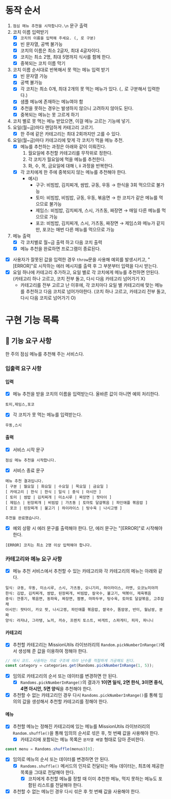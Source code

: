 # 동작 순서

1. `점심 메뉴 추천을 시작합니다.\n` 문구 출력
2. 코치 이름 입력받기
   - [x] `코치의 이름을 입력해 주세요. (, 로 구분)`
   - [x] 빈 문자열, 공백 불가능
   - [x] 코치의 이름은 최소 2글자, 최대 4글자이다.
   - [x] 코치는 최소 2명, 최대 5명까지 식사를 함께 한다.
   - [x] 중복되는 코치 이름 막기
3. 코치 이름 순서대로 반복해서 못 먹는 메뉴 입력 받기
   - [x] 빈 문자열 가능
   - [x] 공백 불가능
   - [x] 각 코치는 최소 0개, 최대 2개의 못 먹는 메뉴가 있다. (`,` 로 구분해서 입력한다.)
   - [x] 샘플 메뉴에 존재하는 메뉴여야 함
   - [x] 추천을 못하는 경우는 발생하지 않으니 고려하지 않아도 된다.
   - [x] 중복되는 메뉴는 못 고르게 하기
4. 코치 별로 못 먹는 메뉴 받았으면, 이걸 메뉴 고르는 기능에 넣기.
5. 요일(월~금)마다 랜덤하게 카테고리 고르기.
   - [x] 한 주에 같은 카테고리는 최대 2회까지만 고를 수 있다.
6. 요일(월~금)마다 카테고리에 맞게 각 코치가 먹을 메뉴 추천.
   - [x] 메뉴를 추천하는 과정은 아래와 같이 이뤄진다.
     1. 월요일에 추천할 카테고리를 무작위로 정한다.
     2. 각 코치가 월요일에 먹을 메뉴를 추천한다.
     3. 화, 수, 목, 금요일에 대해 i, ii 과정을 반복한다.
   - [x] 각 코치에게 한 주에 중복되지 않는 메뉴를 추천해야 한다.
     - 예시)
       - 구구: 비빔밥, 김치찌개, 쌈밥, 규동, 우동 → 한식을 3회 먹으므로 불가능
       - 토미: 비빔밥, 비빔밥, 규동, 우동, 볶음면 → 한 코치가 같은 메뉴를 먹으므로 불가능
       - 제임스: 비빔밥, 김치찌개, 스시, 가츠동, 짜장면 → 매일 다른 메뉴를 먹으므로 가능
       - 포코: 비빔밥, 김치찌개, 스시, 가츠동, 짜장면 → 제임스와 메뉴가 같지만, 포코는 매번 다른 메뉴를 먹으므로 가능
7. 메뉴 출력
   - [x] 각 코치별로 월~금 출력 하고 다음 코치 출력
   - [x] 메뉴 추천을 완료하면 프로그램이 종료된다.

- [x] 사용자가 잘못된 값을 입력한 경우 `throw`문을 사용해 예외를 발생시키고, "[ERROR]"로 시작하는 에러 메시지를 출력 후 그 부분부터 입력을 다시 받는다.
- [x] 요일 하나에 카테고리 추가하고, 요일 별로 각 코치에게 메뉴를 추천하면 안된다. (카테고리 하나 고르고, 코치 전부 돌고, 다시 다음 카테고리 넘어가기 X)
  - 카테고리를 전부 고르고 난 이후에, 각 코치마다 요일 별 카테고리에 맞는 메뉴를 추천하고 다음 코치로 넘어가야한다. (코치 하나 고르고, 카테고리 전부 돌고, 다시 다음 코치로 넘어가기 O)

# 구현 기능 목록

## 🚀 기능 요구 사항

한 주의 점심 메뉴를 추천해 주는 서비스다.

### 입출력 요구 사항

#### 입력

- [x] 메뉴 추천을 받을 코치의 이름을 입력받는다. 올바른 값이 아니면 예외 처리한다.

```
토미,제임스,포코
```

- [x] 각 코치가 못 먹는 메뉴를 입력받는다.

```
우동,스시
```

#### 출력

- [x] 서비스 시작 문구

```
점심 메뉴 추천을 시작합니다.
```

- [x] 서비스 종료 문구

```
메뉴 추천 결과입니다.
[ 구분 | 월요일 | 화요일 | 수요일 | 목요일 | 금요일 ]
[ 카테고리 | 한식 | 한식 | 일식 | 중식 | 아시안 ]
[ 토미 | 쌈밥 | 김치찌개 | 미소시루 | 짜장면 | 팟타이 ]
[ 제임스 | 된장찌개 | 비빔밥 | 가츠동 | 토마토 달걀볶음 | 파인애플 볶음밥 ]
[ 포코 | 된장찌개 | 불고기 | 하이라이스 | 탕수육 | 나시고렝 ]

추천을 완료했습니다.
```

- [x] 예외 상황 시 에러 문구를 출력해야 한다. 단, 에러 문구는 "[ERROR]"로 시작해야 한다.

```
[ERROR] 코치는 최소 2명 이상 입력해야 합니다.
```

### 카테고리와 메뉴 요구 사항

- [x] 메뉴 추천 서비스에서 추천할 수 있는 카테고리와 각 카테고리의 메뉴는 아래와 같다.

```
일식: 규동, 우동, 미소시루, 스시, 가츠동, 오니기리, 하이라이스, 라멘, 오코노미야끼
한식: 김밥, 김치찌개, 쌈밥, 된장찌개, 비빔밥, 칼국수, 불고기, 떡볶이, 제육볶음
중식: 깐풍기, 볶음면, 동파육, 짜장면, 짬뽕, 마파두부, 탕수육, 토마토 달걀볶음, 고추잡채
아시안: 팟타이, 카오 팟, 나시고렝, 파인애플 볶음밥, 쌀국수, 똠얌꿍, 반미, 월남쌈, 분짜
양식: 라자냐, 그라탱, 뇨끼, 끼슈, 프렌치 토스트, 바게트, 스파게티, 피자, 파니니
```

#### 카테고리

- [x] 추천할 카테고리는 MissionUtils 라이브러리의 `Random.pickNumberInRange()`에서 생성해 준 값을 이용하여 정해야 한다.

```javascript
// 예시 코드. 사용하는 자료 구조에 따라 난수를 적절하게 가공해도 된다.
const category = categories.get(Randoms.pickNumberInRange(1, 5));
```

- [x] 임의로 카테고리의 순서 또는 데이터를 변경하면 안 된다.
  - [x] `Randoms.pickNumberInRange()`의 결과가 **1이면 일식, 2면 한식, 3이면 중식, 4면 아시안, 5면 양식**을 추천해야 한다.
- [x] 추천할 수 없는 카테고리인 경우 다시 `Randoms.pickNumberInRange()`를 통해 임의의 값을 생성해서 추천할 카테고리를 정해야 한다.

#### 메뉴

- [x] 추천할 메뉴는 정해진 카테고리에 있는 메뉴를 MissionUtils 라이브러리의 `Random.shuffle()`을 통해 임의의 순서로 섞은 후, 첫 번째 값을 사용해야 한다.
  - [x] 카테고리에 포함되는 메뉴 목록은 `문자열 배열` 형태로 담아 준비한다.

```javascript
const menu = Randoms.shuffle(menus)[0];
```

- [x] 임의로 메뉴의 순서 또는 데이터를 변경하면 안 된다.
  - [x] `Randoms.shuffle()` 메서드의 인자로 전달되는 메뉴 데이터는, 최초에 제공한 목록을 그대로 전달해야 한다.
    - [x] 코치에게 추천할 메뉴를 정할 때 이미 추천한 메뉴, 먹지 못하는 메뉴도 포함된 리스트를 전달해야 한다.
- [x] 추천할 수 없는 메뉴인 경우 다시 섞은 후 첫 번째 값을 사용해야 한다.
